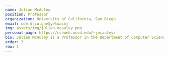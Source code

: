 ```yaml
---
name: Julian McAuley
position: Professor
organization: University of California, San Diego
email: ude.dscu.gne@yeluacmj
img: assets/img/julian-mcauley.png
personal-page: https://cseweb.ucsd.edu/~jmcauley/
bio: Julian McAuley is a Professor in the Department of Computer Science and Engineering at the University of California, San Diego (UCSD). Julian is a leading researcher in machine learning and recommender systems, has received several prestigious awards, including the SIGIR Test of Time Award, WWW Best Paper Award, and ICWSM Best Paper Award, recognizing his impactful contributions to information retrieval, content moderation, and fashion trend prediction. He has also been honored with research awards from Google, Amazon, and the NSF CAREER Award, highlighting his innovation in understanding user behavior and improving recommendation algorithms.
order: 3
row: 1
---
```

